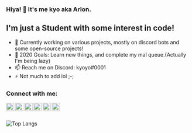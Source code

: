 

### Hiya! 👋 It's me kyo aka Arlon.

## I'm just a Student with some interest in code!
- 🔭 Currently working on various projects, mostly on discord bots and some open-source projects!
- 🥅 2020 Goals: Learn new things, and complete my mal queue.(Actually I'm being lazy)
- 📫 Reach me on Discord: kyoyo#0001
- ⚡ Not much to add lol ;-;

### Connect with me:

[<img align="left" alt="YouTube" width="22px" src="https://cdn.jsdelivr.net/npm/simple-icons@v3/icons/youtube.svg" />][youtube]
[<img align="left" alt="Twitter" width="22px" src="https://cdn.jsdelivr.net/npm/simple-icons@v3/icons/twitter.svg" />][twitter]
[<img align="left" alt="Instagram" width="22px" src="https://cdn.jsdelivr.net/npm/simple-icons@v3/icons/instagram.svg" />][instagram]
[<img align="left" alt="Discord" width="22px" src="https://cdn.jsdelivr.net/npm/simple-icons@3.4.0/icons/discord.svg" />][discord]
[<img align="left" alt="Twitch" width="22px" src="https://cdn.jsdelivr.net/npm/simple-icons@3.4.0/icons/twitch.svg" />][twitch]
[<img align="left" alt="Reddit" width="22px" src="https://cdn.jsdelivr.net/npm/simple-icons@3.4.0/icons/reddit.svg" />][reddit]

<br />
<br />


[twitter]: https://twitter.com/notkyoyo
[youtube]: https://www.youtube.com/channel/UC7l19HtYF7JAtm-XR_N1UnQ
[instagram]: https://instagram.com/notkyoyo
[twitch]: https://www.twitch.tv/me_Arlon
[discord]: Arlon#0001
[reddit]: https://www.reddit.com/user/-Arlon-

![Top Langs](https://github-readme-stats.vercel.app/api/top-langs/?username=notkyoyo&layout=compact)


